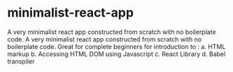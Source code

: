 # minimalist-react-app
A very minimalist react app constructed from scratch with no boilerplate code.
A very minimalist react app constructed from scratch with no boilerplate code. Great for complete beginners for introduction to : a. HTML markup b. Accessing HTML DOM using Javascript c. React Library d. Babel transpiler
